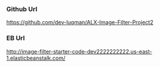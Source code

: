 ### Github Url 
https://github.com/dev-luqman/ALX-Image-Filter-Project2

### EB Url 
http://image-filter-starter-code-dev2222222222.us-east-1.elasticbeanstalk.com/